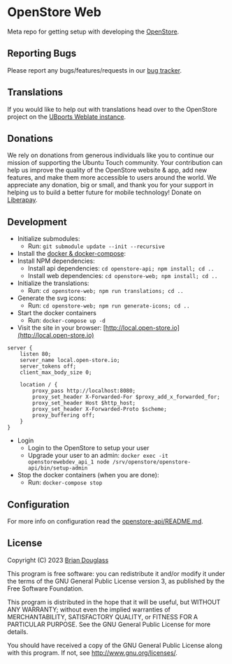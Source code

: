 # OpenStore Web

Meta repo for getting setup with developing the [OpenStore](https://open-store.io/).

## Reporting Bugs

Please report any bugs/features/requests in our [bug tracker](https://gitlab.com/theopenstore/openstore-meta/issues).

## Translations

If you would like to help out with translations head over to the OpenStore
project on the [UBports Weblate instance](https://translate.ubports.com/projects/openstore/open-storeio/).

## Donations

We rely on donations from generous individuals like you to continue our mission
of supporting the Ubuntu Touch community. Your contribution can help us improve
the quality of the OpenStore website & app, add new features, and make them more
accessible to users around the world. We appreciate any donation, big or small,
and thank you for your support in helping us to build a better future for mobile
technology! Donate on [Liberapay]( https://liberapay.com/OpenStore/).

## Development

* Initialize submodules:
  * Run: `git submodule update --init --recursive`
* Install the [docker & docker-compose](https://docs.docker.com/install/linux/docker-ce/ubuntu/):
* Install NPM dependencies:
  * Install api dependencies: `cd openstore-api; npm install; cd ..`
  * Install web dependencies: `cd openstore-web; npm install; cd ..`
* Initialize the translations:
  * Run: `cd openstore-web; npm run translations; cd ..`
* Generate the svg icons:
  * Run: `cd openstore-web; npm run generate-icons; cd ..`
* Start the docker containers
  * Run: `docker-compose up -d`
* Visit the site in your browser: [http://local.open-store.io](http://local.open-store.io)

```
server {
    listen 80;
    server_name local.open-store.io;
    server_tokens off;
    client_max_body_size 0;

    location / {
        proxy_pass http://localhost:8080;
        proxy_set_header X-Forwarded-For $proxy_add_x_forwarded_for;
        proxy_set_header Host $http_host;
        proxy_set_header X-Forwarded-Proto $scheme;
        proxy_buffering off;
    }
}
```

* Login
  * Login to the OpenStore to setup your user
  * Upgrade your user to an admin: `docker exec -it openstorewebdev_api_1 node /srv/openstore/openstore-api/bin/setup-admin`
* Stop the docker containers (when you are done):
  * Run: `docker-compose stop`

## Configuration

For more info on configuration read the [openstore-api/README.md](https://gitlab.com/theopenstore/openstore-api/blob/master/README.md).

## License

Copyright (C) 2023 [Brian Douglass](http://bhdouglass.com/)

This program is free software: you can redistribute it and/or modify it under the terms of the GNU General Public License version 3, as published
by the Free Software Foundation.

This program is distributed in the hope that it will be useful, but WITHOUT ANY WARRANTY; without even the implied warranties of MERCHANTABILITY, SATISFACTORY QUALITY, or FITNESS FOR A PARTICULAR PURPOSE.  See the GNU General Public License for more details.

You should have received a copy of the GNU General Public License along with this program.  If not, see <http://www.gnu.org/licenses/>.
